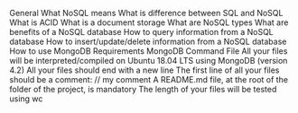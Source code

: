 General
What NoSQL means
What is difference between SQL and NoSQL
What is ACID
What is a document storage
What are NoSQL types
What are benefits of a NoSQL database
How to query information from a NoSQL database
How to insert/update/delete information from a NoSQL database
How to use MongoDB
Requirements
MongoDB Command File
All your files will be interpreted/compiled on Ubuntu 18.04 LTS using MongoDB (version 4.2)
All your files should end with a new line
The first line of all your files should be a comment: // my comment
A README.md file, at the root of the folder of the project, is mandatory
The length of your files will be tested using wc
